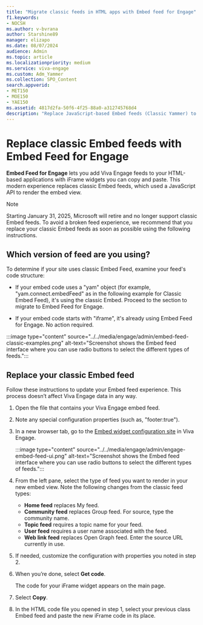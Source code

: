 ```yaml
---
title: "Migrate classic feeds in HTML apps with Embed feed for Engage"
f1.keywords:
- NOCSH
ms.author: v-bvrana
author: Starshine89
manager: elizapo
ms.date: 08/07/2024
audience: Admin
ms.topic: article
ms.localizationpriority: medium
ms.service: viva-engage
ms.custom: Adm_Yammer
ms.collection: SPO_Content
search.appverid:
- MET150
- MOE150
- YAE150
ms.assetid: 4817d2fa-50f6-4f25-88a0-a312745768d4
description: "Replace JavaScript-based Embed feeds (Classic Yammer) to interface-based Embed feeds in your HTML-based applications."
---
```


# Replace classic Embed feeds with Embed Feed for Engage

**Embed Feed for Engage** lets you add Viva Engage feeds to your HTML-based applications with iFrame widgets you can copy and paste. This modern experience replaces classic Embed feeds, which used a JavaScript API to render the embed view.

>[!NOTE] 
>Starting January 31, 2025, Microsoft will retire and no longer support classic Embed feeds. To avoid a broken feed experience, we recommend that you replace your classic Embed feeds as soon as possible using the following instructions.

## Which version of feed are you using?

To determine if your site uses classic Embed Feed, examine your feed's code structure:

- If your embed code uses a "yam" object (for example, "yam.connect.embedFeed" as in the following example for Classic Embed Feed), it's using the classic Embed. Proceed to the section to migrate to Embed Feed for Engage.

- If your embed code starts with "iframe", it's already using Embed Feed for Engage. No action required.

:::image type="content" source="../../media/engage/admin/embed-feed-classic-examples.png" alt-text="Screenshot shows the Embed feed interface where you can use radio buttons to select the different types of feeds.":::

## Replace your classic Embed feed

Follow these instructions to update your Embed feed experience. This process doesn’t affect Viva Engage data in any way.

1. Open the file that contains your Viva Engage embed feed.
1. Note any special configuration properties (such as, "footer:true").

1. In a new browser tab, go to the [Embed widget configuration site](https://engage.cloud.microsoft/embed/widget?domainRedirect=false) in Viva Engage.

    :::image type="content" source="../../media/engage/admin/engage-embed-feed-ui.png" alt-text="Screenshot shows the Embed feed interface where you can use radio buttons to select the different types of feeds.":::

1. From the left pane, select the type of feed you want to render in your new embed view. Note the following changes from the classic feed types:

    - **Home feed** replaces My feed.
    - **Community feed** replaces Group feed. For source, type the community name.
    - **Topic feed** requires a topic name for your feed.
    - **User feed** requires a user name associated with the feed.
    - **Web link feed** replaces Open Graph feed. Enter the source URL currently in use.

1. If needed, customize the configuration with properties you noted in step 2.
1. When you’re done, select **Get code**.

    The code for your iFrame widget appears on the main page.

1. Select **Copy**.

1. In the HTML code file you opened in step 1, select your previous class Embed feed and paste the new iFrame code in its place.
